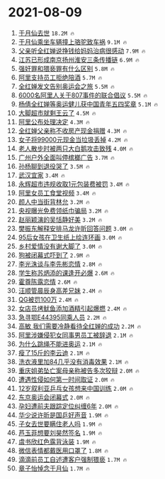 # 2021-08-09

1. [于月仙去世](https://s.weibo.com/weibo?q=%23%E4%BA%8E%E6%9C%88%E4%BB%99%E5%8E%BB%E4%B8%96%23&Refer=top) `18.2M 🔥`
1. [于月仙乘坐车辆撞上骆驼致车祸](https://s.weibo.com/weibo?q=%23%E4%BA%8E%E6%9C%88%E4%BB%99%E4%B9%98%E5%9D%90%E8%BD%A6%E8%BE%86%E6%92%9E%E4%B8%8A%E9%AA%86%E9%A9%BC%E8%87%B4%E8%BD%A6%E7%A5%B8%23&Refer=top) `9.1M 🔥`
1. [父亲听全红婵说挣钱给妈妈治病很感动](https://s.weibo.com/weibo?q=%23%E7%88%B6%E4%BA%B2%E5%90%AC%E5%85%A8%E7%BA%A2%E5%A9%B5%E8%AF%B4%E6%8C%A3%E9%92%B1%E7%BB%99%E5%A6%88%E5%A6%88%E6%B2%BB%E7%97%85%E5%BE%88%E6%84%9F%E5%8A%A8%23&Refer=top) `7.9M 🔥`
1. [江苏已形成南京扬州淮安三条传播链](https://s.weibo.com/weibo?q=%23%E6%B1%9F%E8%8B%8F%E5%B7%B2%E5%BD%A2%E6%88%90%E5%8D%97%E4%BA%AC%E6%89%AC%E5%B7%9E%E6%B7%AE%E5%AE%89%E4%B8%89%E6%9D%A1%E4%BC%A0%E6%92%AD%E9%93%BE%23&Refer=top) `6.9M 🔥`
1. [强奸罪和猥亵罪有什么区别](https://s.weibo.com/weibo?q=%23%E5%BC%BA%E5%A5%B8%E7%BD%AA%E5%92%8C%E7%8C%A5%E4%BA%B5%E7%BD%AA%E6%9C%89%E4%BB%80%E4%B9%88%E5%8C%BA%E5%88%AB%23&Refer=top) `5.8M 🔥`
1. [阿里支持员工拒绝陪酒](https://s.weibo.com/weibo?q=%23%E9%98%BF%E9%87%8C%E6%94%AF%E6%8C%81%E5%91%98%E5%B7%A5%E6%8B%92%E7%BB%9D%E9%99%AA%E9%85%92%23&Refer=top) `5.7M 🔥`
1. [全红婵发文告别奥运会之旅](https://s.weibo.com/weibo?q=%23%E5%85%A8%E7%BA%A2%E5%A9%B5%E5%8F%91%E6%96%87%E5%91%8A%E5%88%AB%E5%A5%A5%E8%BF%90%E4%BC%9A%E4%B9%8B%E6%97%85%23&Refer=top) `5.5M 🔥`
1. [6000名阿里人关于807事件的联合倡议](https://s.weibo.com/weibo?q=%236000%E5%90%8D%E9%98%BF%E9%87%8C%E4%BA%BA%E5%85%B3%E4%BA%8E807%E4%BA%8B%E4%BB%B6%E7%9A%84%E8%81%94%E5%90%88%E5%80%A1%E8%AE%AE%23&Refer=top) `5.5M 🔥`
1. [杨倩全红婵等奥运健儿获中国青年五四奖章](https://s.weibo.com/weibo?q=%23%E6%9D%A8%E5%80%A9%E5%85%A8%E7%BA%A2%E5%A9%B5%E7%AD%89%E5%A5%A5%E8%BF%90%E5%81%A5%E5%84%BF%E8%8E%B7%E4%B8%AD%E5%9B%BD%E9%9D%92%E5%B9%B4%E4%BA%94%E5%9B%9B%E5%A5%96%E7%AB%A0%23&Refer=top) `5.1M 🔥`
1. [大脚超市就剩王云了](https://s.weibo.com/weibo?q=%23%E5%A4%A7%E8%84%9A%E8%B6%85%E5%B8%82%E5%B0%B1%E5%89%A9%E7%8E%8B%E4%BA%91%E4%BA%86%23&Refer=top) `4.5M 🔥`
1. [阿里公布处理决定](https://s.weibo.com/weibo?q=%23%E9%98%BF%E9%87%8C%E5%85%AC%E5%B8%83%E5%A4%84%E7%90%86%E5%86%B3%E5%AE%9A%23&Refer=top) `4.3M 🔥`
1. [全红婵父亲称不收房产现金捐赠](https://s.weibo.com/weibo?q=%23%E5%85%A8%E7%BA%A2%E5%A9%B5%E7%88%B6%E4%BA%B2%E7%A7%B0%E4%B8%8D%E6%94%B6%E6%88%BF%E4%BA%A7%E7%8E%B0%E9%87%91%E6%8D%90%E8%B5%A0%23&Refer=top) `4.3M 🔥`
1. [女子将99000元现金当垃圾丢掉](https://s.weibo.com/weibo?q=%23%E5%A5%B3%E5%AD%90%E5%B0%8699000%E5%85%83%E7%8E%B0%E9%87%91%E5%BD%93%E5%9E%83%E5%9C%BE%E4%B8%A2%E6%8E%89%23&Refer=top) `4.2M 🔥`
1. [老人散步时被两只大白鹅攻击致残](https://s.weibo.com/weibo?q=%23%E8%80%81%E4%BA%BA%E6%95%A3%E6%AD%A5%E6%97%B6%E8%A2%AB%E4%B8%A4%E5%8F%AA%E5%A4%A7%E7%99%BD%E9%B9%85%E6%94%BB%E5%87%BB%E8%87%B4%E6%AE%8B%23&Refer=top) `4.0M 🔥`
1. [广州户外全面叫停槟榔广告](https://s.weibo.com/weibo?q=%23%E5%B9%BF%E5%B7%9E%E6%88%B7%E5%A4%96%E5%85%A8%E9%9D%A2%E5%8F%AB%E5%81%9C%E6%A7%9F%E6%A6%94%E5%B9%BF%E5%91%8A%23&Refer=top) `3.7M 🔥`
1. [孙杨聊到退役哭了](https://s.weibo.com/weibo?q=%23%E5%AD%99%E6%9D%A8%E8%81%8A%E5%88%B0%E9%80%80%E5%BD%B9%E5%93%AD%E4%BA%86%23&Refer=top) `3.5M 🔥`
1. [武汉宜家](https://s.weibo.com/weibo?q=%E6%AD%A6%E6%B1%89%E5%AE%9C%E5%AE%B6&Refer=top) `3.4M 🔥`
1. [永辉超市违规收取1元包装费被罚](https://s.weibo.com/weibo?q=%23%E6%B0%B8%E8%BE%89%E8%B6%85%E5%B8%82%E8%BF%9D%E8%A7%84%E6%94%B6%E5%8F%961%E5%85%83%E5%8C%85%E8%A3%85%E8%B4%B9%E8%A2%AB%E7%BD%9A%23&Refer=top) `3.4M 🔥`
1. [阿里女员工食堂视频](https://s.weibo.com/weibo?q=%23%E9%98%BF%E9%87%8C%E5%A5%B3%E5%91%98%E5%B7%A5%E9%A3%9F%E5%A0%82%E8%A7%86%E9%A2%91%23&Refer=top) `3.4M 🔥`
1. [颜人中当街背林允](https://s.weibo.com/weibo?q=%23%E9%A2%9C%E4%BA%BA%E4%B8%AD%E5%BD%93%E8%A1%97%E8%83%8C%E6%9E%97%E5%85%81%23&Refer=top) `3.2M 🔥`
1. [央视曝光免费领纸巾骗局](https://s.weibo.com/weibo?q=%23%E5%A4%AE%E8%A7%86%E6%9B%9D%E5%85%89%E5%85%8D%E8%B4%B9%E9%A2%86%E7%BA%B8%E5%B7%BE%E9%AA%97%E5%B1%80%23&Refer=top) `3.2M 🔥`
1. [赵丽颖演的吴恬静好美](https://s.weibo.com/weibo?q=%23%E8%B5%B5%E4%B8%BD%E9%A2%96%E6%BC%94%E7%9A%84%E5%90%B4%E6%81%AC%E9%9D%99%E5%A5%BD%E7%BE%8E%23&Refer=top) `3.2M 🔥`
1. [樊振东解释安排马龙许昕回答问题](https://s.weibo.com/weibo?q=%23%E6%A8%8A%E6%8C%AF%E4%B8%9C%E8%A7%A3%E9%87%8A%E5%AE%89%E6%8E%92%E9%A9%AC%E9%BE%99%E8%AE%B8%E6%98%95%E5%9B%9E%E7%AD%94%E9%97%AE%E9%A2%98%23&Refer=top) `3.0M 🔥`
1. [95后女孩在卫生纸上绘连环画](https://s.weibo.com/weibo?q=%2395%E5%90%8E%E5%A5%B3%E5%AD%A9%E5%9C%A8%E5%8D%AB%E7%94%9F%E7%BA%B8%E4%B8%8A%E7%BB%98%E8%BF%9E%E7%8E%AF%E7%94%BB%23&Refer=top) `3.0M 🔥`
1. [乡村爱情没有谢大脚了](https://s.weibo.com/weibo?q=%23%E4%B9%A1%E6%9D%91%E7%88%B1%E6%83%85%E6%B2%A1%E6%9C%89%E8%B0%A2%E5%A4%A7%E8%84%9A%E4%BA%86%23&Refer=top) `3.0M 🔥`
1. [狗被闭幕式吓到了](https://s.weibo.com/weibo?q=%23%E7%8B%97%E8%A2%AB%E9%97%AD%E5%B9%95%E5%BC%8F%E5%90%93%E5%88%B0%E4%BA%86%23&Refer=top) `2.9M 🔥`
1. [李光洙谈与李先彬恋情](https://s.weibo.com/weibo?q=%23%E6%9D%8E%E5%85%89%E6%B4%99%E8%B0%88%E4%B8%8E%E6%9D%8E%E5%85%88%E5%BD%AC%E6%81%8B%E6%83%85%23&Refer=top) `2.8M 🔥`
1. [学生称苏炳添的课逢开必爆](https://s.weibo.com/weibo?q=%23%E5%AD%A6%E7%94%9F%E7%A7%B0%E8%8B%8F%E7%82%B3%E6%B7%BB%E7%9A%84%E8%AF%BE%E9%80%A2%E5%BC%80%E5%BF%85%E7%88%86%23&Refer=top) `2.6M 🔥`
1. [霍尊陈露恋情](https://s.weibo.com/weibo?q=%23%E9%9C%8D%E5%B0%8A%E9%99%88%E9%9C%B2%E6%81%8B%E6%83%85%23&Refer=top) `2.6M 🔥`
1. [汪顺管晨辰身高差兄妹](https://s.weibo.com/weibo?q=%23%E6%B1%AA%E9%A1%BA%E7%AE%A1%E6%99%A8%E8%BE%B0%E8%BA%AB%E9%AB%98%E5%B7%AE%E5%85%84%E5%A6%B9%23&Refer=top) `2.4M 🔥`
1. [QG被罚100万](https://s.weibo.com/weibo?q=%23QG%E8%A2%AB%E7%BD%9A100%E4%B8%87%23&Refer=top) `2.4M 🔥`
1. [女店员烤鱿鱼添加酒精引起爆燃](https://s.weibo.com/weibo?q=%23%E5%A5%B3%E5%BA%97%E5%91%98%E7%83%A4%E9%B1%BF%E9%B1%BC%E6%B7%BB%E5%8A%A0%E9%85%92%E7%B2%BE%E5%BC%95%E8%B5%B7%E7%88%86%E7%87%83%23&Refer=top) `2.4M 🔥`
1. [急寻鄂E44395同乘人员](https://s.weibo.com/weibo?q=%23%E6%80%A5%E5%AF%BB%E9%84%82E44395%E5%90%8C%E4%B9%98%E4%BA%BA%E5%91%98%23&Refer=top) `2.2M 🔥`
1. [高敏 我们需要冷静看待全红婵的成功](https://s.weibo.com/weibo?q=%E9%AB%98%E6%95%8F%20%E6%88%91%E4%BB%AC%E9%9C%80%E8%A6%81%E5%86%B7%E9%9D%99%E7%9C%8B%E5%BE%85%E5%85%A8%E7%BA%A2%E5%A9%B5%E7%9A%84%E6%88%90%E5%8A%9F&Refer=top) `2.2M 🔥`
1. [阿里涉嫌侵犯女同事男员工被辞退](https://s.weibo.com/weibo?q=%23%E9%98%BF%E9%87%8C%E6%B6%89%E5%AB%8C%E4%BE%B5%E7%8A%AF%E5%A5%B3%E5%90%8C%E4%BA%8B%E7%94%B7%E5%91%98%E5%B7%A5%E8%A2%AB%E8%BE%9E%E9%80%80%23&Refer=top) `2.1M 🔥`
1. [为什么跳绳不能进奥运](https://s.weibo.com/weibo?q=%23%E4%B8%BA%E4%BB%80%E4%B9%88%E8%B7%B3%E7%BB%B3%E4%B8%8D%E8%83%BD%E8%BF%9B%E5%A5%A5%E8%BF%90%23&Refer=top) `2.1M 🔥`
1. [瘦了15斤的李云迪](https://s.weibo.com/weibo?q=%23%E7%98%A6%E4%BA%8615%E6%96%A4%E7%9A%84%E6%9D%8E%E4%BA%91%E8%BF%AA%23&Refer=top) `2.1M 🔥`
1. [洗衣液里加84几乎没有消毒效果](https://s.weibo.com/weibo?q=%23%E6%B4%97%E8%A1%A3%E6%B6%B2%E9%87%8C%E5%8A%A084%E5%87%A0%E4%B9%8E%E6%B2%A1%E6%9C%89%E6%B6%88%E6%AF%92%E6%95%88%E6%9E%9C%23&Refer=top) `2.1M 🔥`
1. [重庆姐弟坠亡案母亲称被告多次狡辩](https://s.weibo.com/weibo?q=%23%E9%87%8D%E5%BA%86%E5%A7%90%E5%BC%9F%E5%9D%A0%E4%BA%A1%E6%A1%88%E6%AF%8D%E4%BA%B2%E7%A7%B0%E8%A2%AB%E5%91%8A%E5%A4%9A%E6%AC%A1%E7%8B%A1%E8%BE%A9%23&Refer=top) `2.0M 🔥`
1. [遭遇性侵如何第一时间取证](https://s.weibo.com/weibo?q=%23%E9%81%AD%E9%81%87%E6%80%A7%E4%BE%B5%E5%A6%82%E4%BD%95%E7%AC%AC%E4%B8%80%E6%97%B6%E9%97%B4%E5%8F%96%E8%AF%81%23&Refer=top) `2.0M 🔥`
1. [12岁叙利亚乒乓女孩想来中国训练](https://s.weibo.com/weibo?q=%2312%E5%B2%81%E5%8F%99%E5%88%A9%E4%BA%9A%E4%B9%92%E4%B9%93%E5%A5%B3%E5%AD%A9%E6%83%B3%E6%9D%A5%E4%B8%AD%E5%9B%BD%E8%AE%AD%E7%BB%83%23&Refer=top) `2.0M 🔥`
1. [东京奥运会闭幕式](https://s.weibo.com/weibo?q=%23%E4%B8%9C%E4%BA%AC%E5%A5%A5%E8%BF%90%E4%BC%9A%E9%97%AD%E5%B9%95%E5%BC%8F%23&Refer=top) `2.0M 🔥`
1. [孕妇遭前夫跟踪定位纠缠6年](https://s.weibo.com/weibo?q=%23%E5%AD%95%E5%A6%87%E9%81%AD%E5%89%8D%E5%A4%AB%E8%B7%9F%E8%B8%AA%E5%AE%9A%E4%BD%8D%E7%BA%A0%E7%BC%A06%E5%B9%B4%23&Refer=top) `2.0M 🔥`
1. [华少说许昕是国乒好声音](https://s.weibo.com/weibo?q=%23%E5%8D%8E%E5%B0%91%E8%AF%B4%E8%AE%B8%E6%98%95%E6%98%AF%E5%9B%BD%E4%B9%92%E5%A5%BD%E5%A3%B0%E9%9F%B3%23&Refer=top) `1.9M 🔥`
1. [子女去世要瞒住老人吗](https://s.weibo.com/weibo?q=%23%E5%AD%90%E5%A5%B3%E5%8E%BB%E4%B8%96%E8%A6%81%E7%9E%92%E4%BD%8F%E8%80%81%E4%BA%BA%E5%90%97%23&Refer=top) `1.9M 🔥`
1. [芦玉菲想要刘昊然签名](https://s.weibo.com/weibo?q=%23%E8%8A%A6%E7%8E%89%E8%8F%B2%E6%83%B3%E8%A6%81%E5%88%98%E6%98%8A%E7%84%B6%E7%AD%BE%E5%90%8D%23&Refer=top) `1.9M 🔥`
1. [虞书欣红色露背泳装](https://s.weibo.com/weibo?q=%23%E8%99%9E%E4%B9%A6%E6%AC%A3%E7%BA%A2%E8%89%B2%E9%9C%B2%E8%83%8C%E6%B3%B3%E8%A3%85%23&Refer=top) `1.9M 🔥`
1. [微信表情都戴医用口罩了](https://s.weibo.com/weibo?q=%23%E5%BE%AE%E4%BF%A1%E8%A1%A8%E6%83%85%E9%83%BD%E6%88%B4%E5%8C%BB%E7%94%A8%E5%8F%A3%E7%BD%A9%E4%BA%86%23&Refer=top) `1.8M 🔥`
1. [滴滴前员工自述遭客户强制猥亵](https://s.weibo.com/weibo?q=%23%E6%BB%B4%E6%BB%B4%E5%89%8D%E5%91%98%E5%B7%A5%E8%87%AA%E8%BF%B0%E9%81%AD%E5%AE%A2%E6%88%B7%E5%BC%BA%E5%88%B6%E7%8C%A5%E4%BA%B5%23&Refer=top) `1.7M 🔥`
1. [章子怡悼念于月仙](https://s.weibo.com/weibo?q=%23%E7%AB%A0%E5%AD%90%E6%80%A1%E6%82%BC%E5%BF%B5%E4%BA%8E%E6%9C%88%E4%BB%99%23&Refer=top) `1.7M 🔥`
